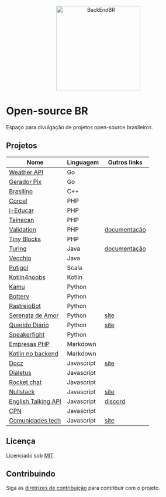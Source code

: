 <!--suppress HtmlDeprecatedAttribute -->

<p align="center">
  <img src="https://avatars3.githubusercontent.com/u/30732658?v=4&s=200.jpg" alt="BackEndBR" width="230" />
</p>

# Open-source BR

Espaço para divulgação de projetos open-source brasileiros.

<div id='projects'></div>

## Projetos

| Nome                                                                          | Linguagem  | Outros links                                                        |
|-------------------------------------------------------------------------------|------------|---------------------------------------------------------------------|
| [Weather API](https://github.com/robertoduessmann/weather-api)                | Go         |                                                                     |
| [Gerador Pix](https://github.com/souzawagner/gopix)                           | Go         |                                                                     |
| [Brasilino](https://github.com/OtacilioN/Brasilino)                           | C++        |                                                                     |
| [Corcel](https://github.com/corcel/corcel)                                    | PHP        |                                                                     |
| [i-Educar](https://github.com/portabilis/i-educar)                            | PHP        |                                                                     |
| [Tainacan](https://github.com/tainacan/tainacan)                              | PHP        |                                                                     |
| [Validation](https://github.com/Respect/Validation)                           | PHP        | [documentação](https://respect-validation.readthedocs.io/en/latest) |
| [Tiny Blocks](https://github.com/tiny-blocks)                                 | PHP        |                                                                     |
| [Turing](https://github.com/openturing/turing)                                | Java       | [documentação](https://openviglet.github.io/turing)                 |
| [Vecchio](https://github.com/openviglet/vecchio)                              | Java       |                                                                     |
| [Potigol](https://github.com/potigol/potigol)                                 | Scala      |                                                                     |
| [Kotlin4noobs](https://github.com/gustavofreze/kotlin4noobs)                  | Kotlin     |                                                                     |
| [Kamu](https://github.com/ayr-ton/kamu)                                       | Python     |                                                                     |
| [Bottery](https://github.com/rougeth/bottery)                                 | Python     |                                                                     |
| [RastreioBot](https://github.com/GabrielRF/RastreioBot)                       | Python     |                                                                     |
| [Serenata de Amor](https://github.com/okfn-brasil/serenata-de-amor)           | Python     | [site](https://serenata.ai)                                         |
| [Querido Diário](https://github.com/okfn-brasil/querido-diario)               | Python     | [site](https://queridodiario.ok.org.br)                             |
| [Speakerfight](https://github.com/luanfonceca/speakerfight)                   | Python     |                                                                     |
| [Empresas PHP](https://github.com/DanielHe4rt/empresas-php)                   | Markdown   |                                                                     |
| [Kotlin no backend](https://github.com/kotlin-br/kotlin-no-backend)           | Markdown   |                                                                     |
| [Docz](https://github.com/doczjs/docz)                                        | Javascript | [site](https://www.docz.site)                                       |
| [Dialetus](https://github.com/dialetus/dialetus-service)                      | Javascript |                                                                     |
| [Rocket chat](https://github.com/RocketChat/Rocket.Chat)                      | Javascript |                                                                     |
| [Nullstack](https://github.com/nullstack/nullstack.github.io)                 | Javascript | [site](https://nullstack.app)                                       |
| [English Talking API](https://github.com/barbosamaatheus/english-talking-api) | Javascript | [discord](https://discord.gg/XTrKQ8w)                               |
| [CPN](https://github.com/vgeruso/cpn)                                         | Javascript |                                                                     |
| [Comunidades tech](https://github.com/impulsoteam/comunidadestech)            | Javascript | [site](https://comunidades.tech)                                    |

<div id='license'></div>

## Licença

Licenciado sob [MIT](LICENSE).

<div id='contributing'></div>

## Contribuindo

Siga as [diretrizes de contribuição](CONTRIBUTING.md) para contribuir com o projeto.
